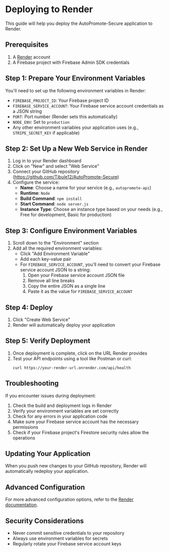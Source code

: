 # Deploying to Render

This guide will help you deploy the AutoPromote-Secure application to Render.

## Prerequisites

1. A [Render](https://render.com) account
2. A Firebase project with Firebase Admin SDK credentials

## Step 1: Prepare Your Environment Variables

You'll need to set up the following environment variables in Render:

- `FIREBASE_PROJECT_ID`: Your Firebase project ID
- `FIREBASE_SERVICE_ACCOUNT`: Your Firebase service account credentials as a JSON string
- `PORT`: Port number (Render sets this automatically)
- `NODE_ENV`: Set to `production`
- Any other environment variables your application uses (e.g., `STRIPE_SECRET_KEY` if applicable)

## Step 2: Set Up a New Web Service in Render

1. Log in to your Render dashboard
2. Click on "New" and select "Web Service"
3. Connect your GitHub repository (https://github.com/Tibule12/AutoPromote-Secure)
4. Configure the service:
   - **Name**: Choose a name for your service (e.g., `autopromote-api`)
   - **Runtime**: `Node`
   - **Build Command**: `npm install`
   - **Start Command**: `node server.js`
   - **Instance Type**: Choose an instance type based on your needs (e.g., Free for development, Basic for production)

## Step 3: Configure Environment Variables

1. Scroll down to the "Environment" section
2. Add all the required environment variables:
   - Click "Add Environment Variable"
   - Add each key-value pair
   - For `FIREBASE_SERVICE_ACCOUNT`, you'll need to convert your Firebase service account JSON to a string:
     1. Open your Firebase service account JSON file
     2. Remove all line breaks
     3. Copy the entire JSON as a single line
     4. Paste it as the value for `FIREBASE_SERVICE_ACCOUNT`

## Step 4: Deploy

1. Click "Create Web Service"
2. Render will automatically deploy your application

## Step 5: Verify Deployment

1. Once deployment is complete, click on the URL Render provides
2. Test your API endpoints using a tool like Postman or curl:
   ```
   curl https://your-render-url.onrender.com/api/health
   ```

## Troubleshooting

If you encounter issues during deployment:

1. Check the build and deployment logs in Render
2. Verify your environment variables are set correctly
3. Check for any errors in your application code
4. Make sure your Firebase service account has the necessary permissions
5. Check if your Firebase project's Firestore security rules allow the operations

## Updating Your Application

When you push new changes to your GitHub repository, Render will automatically redeploy your application.

## Advanced Configuration

For more advanced configuration options, refer to the [Render documentation](https://render.com/docs).

## Security Considerations

- Never commit sensitive credentials to your repository
- Always use environment variables for secrets
- Regularly rotate your Firebase service account keys
